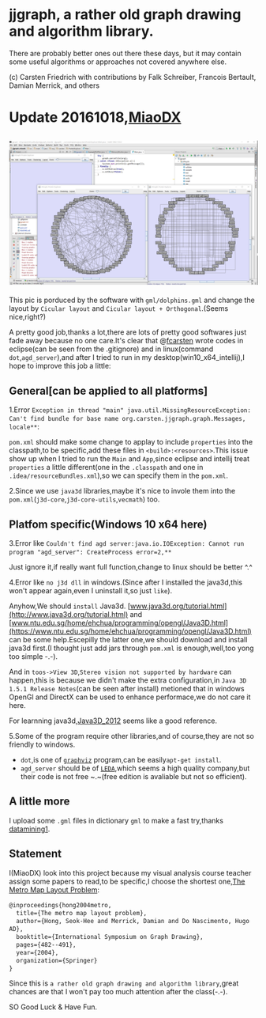 # jjgraph, a rather old graph drawing and algorithm library.

There are probably better ones out there these days, but it may contain some useful algorithms or approaches not covered anywhere else.

(c) Carsten Friedrich with contributions by Falk Schreiber, Francois Bertault, Damian Merrick, and others

# Update 20161018,[MiaoDX](https://github.com/MiaoDX)

## ![One screenshot of the software](pics/demo.png)
This pic is porduced by the software with `gml/dolphins.gml` and change the layout by `Cicular layout` and `Cicular layout + Orthogonal`.(Seems nice,right?)


A pretty good job,thanks a lot,there are lots of pretty good softwares just fade away because no one care.It's clear that @[fcarsten](https://github.com/fcarsten) wrote codes in eclipse(can be seen from the .gitignore) and in linux(command `dot`,`agd_server`),and after I tried to run in my desktop(win10_x64_intellij),I hope to improve this job a little:


## General[can be applied to all platforms]

1.Error `Exception in thread "main" java.util.MissingResourceException: Can't find bundle for base name org.carsten.jjgraph.graph.Messages, locale**`:


`pom.xml` should make some change to applay to include `properties` into the classpath,to be specific,add these files in `<build>:<resources>`.This issue show up when I tried to run the `Main` and `App`,since eclipse and intellij treat `properties` a little different(one in the `.classpath` and one in `.idea/resourceBundles.xml`),so we can specify them in the `pom.xml`.

2.Since we use `java3d` libraries,maybe it's nice to invole them into the `pom.xml`(`j3d-core`,`j3d-core-utils`,`vecmath`) too.


## Platfom specific(Windows 10 x64 here)

3.Error like `Couldn't find agd server:java.io.IOException: Cannot run program "agd_server": CreateProcess error=2,**`

Just ignore it,if really want full function,change to linux should be better ^.^

4.Error like `no j3d dll` in windows.(Since after I installed the java3d,this won't appear again,even I uninstall it,so just `like`).

Anyhow,We should `install` Java3d.
[www.java3d.org/tutorial.html](http://www.java3d.org/tutorial.html) and [www.ntu.edu.sg/home/ehchua/programming/opengl/Java3D.html](https://www.ntu.edu.sg/home/ehchua/programming/opengl/Java3D.html) can be some help.Escepilly the latter one,we should download and install java3d first.(I thought just add jars through `pom.xml` is enough,well,too yong too simple -.-).

And in `toos->View 3D`,`Stereo vision not supported by hardware` can happen,this is because we didn't make the extra configuration,in `Java 3D 1.5.1 Release Notes`(can be seen after install) metioned that in windows OpenGl and DirectX can be used to enhance performace,we do not care it here.

For learnning java3d,[Java3D_2012](https://github.com/webkanin/Java3D_2012) seems like a good reference.

5.Some of the program require other libraries,and of course,they are not so friendly to windows.

* `dot`,is one of [`graphviz`](http://www.graphviz.org/) program,can be easily`apt-get install`.
* `agd_server` should be of [`LEDA`](http://www.algorithmic-solutions.com/index.htm),which seems a high quality company,but their code is not free ~.~(free edition is avaliable but not so efficient).


## A little more

I upload some `.gml` files in dictionary `gml` to make a fast try,thanks [datamining1](http://blog.sciencenet.cn/blog-2358872-949978.html).

## Statement 

I(MiaoDX) look into this project because my visual analysis course teacher assign some papers to read,to be specific,I choose the shortest one,[The Metro Map Layout Problem](http://link.springer.com/chapter/10.1007%2F978-3-540-31843-9_50):
```
@inproceedings{hong2004metro,
  title={The metro map layout problem},
  author={Hong, Seok-Hee and Merrick, Damian and Do Nascimento, Hugo AD},
  booktitle={International Symposium on Graph Drawing},
  pages={482--491},
  year={2004},
  organization={Springer}
}
```

Since this is `a rather old graph drawing and algorithm library`,great chances are that I won't pay too much attention after the class(-.-).

SO Good Luck & Have Fun.